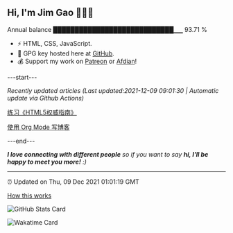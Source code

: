 
<h2>Hi, I'm Jim Gao 👋👨‍💻</h2>

Annual balance    ████████████████████████████▁▁   93.71 %

- ⚡ HTML, CSS, JavaScript.
- 🔑 GPG key hosted here at [GitHub](https://github.com/tianheg.gpg).
- 💰 Support my work on [Patreon](https://www.patreon.com/tianheg) or [Afdian](https://afdian.net/@tianheg)!

---start---

*Recently updated articles (Last updated:2021-12-09 09:01:30 | Automatic update via Github Actions)*

[练习《HTML5权威指南》](https://www.yidajiabei.xyz/blog/2021/definitive-guide-to-html5.html)

[使用 Org Mode 写博客](https://www.yidajiabei.xyz/blog/2021/org-mode-blog.html)

---end---

<em><b>I love connecting with different people</b> so if you want to say <b>hi, I'll be happy to meet you more!</b> :)</em>

---

⏰ Updated on Thu, 09 Dec 2021 01:01:19 GMT

[How this works](https://github.com/tianheg/tianheg/issues/1)

![GitHub Stats Card](https://tianheg-readme-stats.vercel.app/api?username=tianheg&show_icons=true)

![Wakatime Card](https://tianheg-readme-stats.vercel.app/api/wakatime?username=tianheg&layout=compact)
